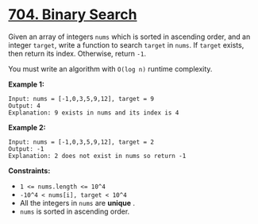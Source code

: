# [704. Binary Search](https://leetcode.com/problems/binary-search/description/)

Given an array of integers `nums` which is sorted in ascending order, and an integer `target`, write a function to search `target` in `nums`. If `target` exists, then return its index. Otherwise, return `-1`.

You must write an algorithm with `O(log n)` runtime complexity.

**Example 1:** 

```
Input: nums = [-1,0,3,5,9,12], target = 9
Output: 4
Explanation: 9 exists in nums and its index is 4
```

**Example 2:** 

```
Input: nums = [-1,0,3,5,9,12], target = 2
Output: -1
Explanation: 2 does not exist in nums so return -1
```

**Constraints:** 

- `1 <= nums.length <= 10^4`
- `-10^4 < nums[i], target < 10^4`
- All the integers in `nums` are **unique** .
- `nums` is sorted in ascending order.